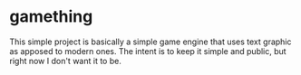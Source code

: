 # gamething

This simple project is basically a simple game engine that uses text graphic as apposed to modern ones.
The intent is to keep it simple and public, but right now I don't want it to be.